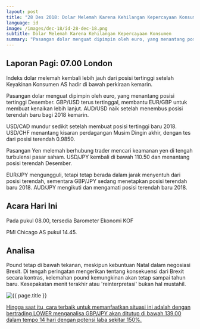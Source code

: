 ```yaml
---
layout: post
title: "28 Des 2018: Dolar Melemah Karena Kehilangan Kepercayaan Konsumen"
language: id
image: /images/dec-18/id-28-dec-18.png
subtitle: Dolar Melemah Karena Kehilangan Kepercayaan Konsumen
summary: "Pasangan dolar menguat dipimpin oleh euro, yang menantang posisi tertinggi Desember. GBP/USD terus tertinggal, membantu EUR/GBP untuk membuat kenaikan lebih lanjut. AUD/USD naik setelah menembus posisi terendah baru bagi 2018 kemarin"
---
```

## Laporan Pagi: 07.00 London

Indeks dolar melemah kembali lebih jauh dari posisi tertinggi setelah Keyakinan Konsumen AS hadir di bawah perkiraan kemarin.

Pasangan dolar menguat dipimpin oleh euro, yang menantang posisi tertinggi Desember. GBP/USD terus tertinggal, membantu EUR/GBP untuk membuat kenaikan lebih lanjut. AUD/USD naik setelah menembus posisi terendah baru bagi 2018 kemarin.

USD/CAD mundur sedikit setelah membuat posisi tertinggi baru 2018. USD/CHF menantang kisaran perdagangan Musim Dingin akhir, dengan tes dari posisi terendah 0.9850.

Pasangan Yen melemah berhubung trader mencari keamanan yen di tengah turbulensi pasar saham. USD/JPY kembali di bawah 110.50 dan menantang posisi terendah Desember.

EUR/JPY mengungguli, tetapi tetap berada dalam jarak menyentuh dari posisi terendah, sementara GBP/JPY sedang menetapkan posisi terendah baru 2018. AUD/JPY mengikuti dan mengamati posisi terendah baru 2018.

## Acara Hari Ini

Pada pukul 08.00, tersedia Barometer Ekonomi KOF

PMI Chicago AS pukul 14.45.

## Analisa

Pound tetap di bawah tekanan, meskipun kebuntuan Natal dalam negosiasi Brexit. Di tengah peringatan mengerikan tentang konsekuensi dari Brexit secara kontras, kelemahan pound kemungkinan akan tetap sampai tahun baru. Kesepakatan menit terakhir atau 'reinterpretasi' bukan hal mustahil.

<img src="{{ site.url }}/images/dec-18/id-28-dec-18.png" alt="{{ page.title }}" title="{{ page.title }}">

<a href="%LINK%%?currency=USD&market=forex&underlying=frxGBPJPY&formname=higherlower&duration_units=d&duration_amount=14&expiry_type=duration&amount=10&amount_type=stake&barrier=139.00" target="_blank" rel="noopener noreferrer nofollow">Hingga saat itu, cara terbaik untuk memanfaatkan situasi ini adalah dengan bertrading LOWER menganalisa GBP/JPY akan ditutup di bawah 139.00 dalam tempo 14 hari dengan potensi laba sekitar 150%.</a>
